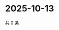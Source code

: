 # 2025-10-13

共 0 条

<!-- BEGIN ZHIHUQUESTIONS -->
<!-- 最后更新时间 Mon Oct 13 2025 11:37:36 GMT+0800 (China Standard Time) -->

<!-- END ZHIHUQUESTIONS -->

